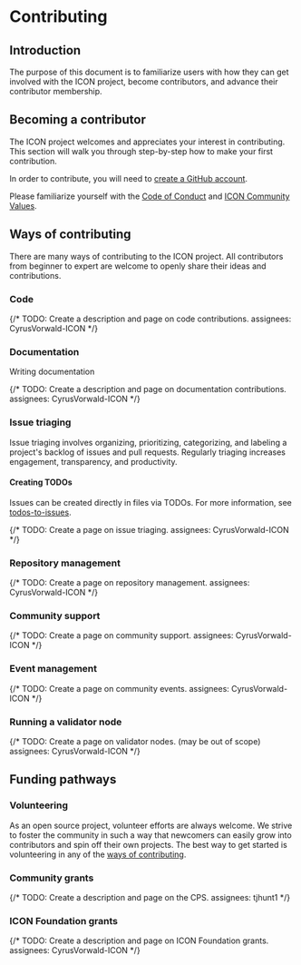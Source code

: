 # Contributing

## Introduction

The purpose of this document is to familiarize users with how they can get involved with the ICON project, become contributors, and advance their contributor membership.

## Becoming a contributor

The ICON project welcomes and appreciates your interest in contributing. This section will walk you through step-by-step how to make your first contribution.

In order to contribute, you will need to [create a GitHub account](http://github.com/signup).

Please familiarize yourself with the [Code of Conduct](/CODE_OF_CONDUCT.md) and [ICON Community Values](/VALUES.md).

## Ways of contributing

There are many ways of contributing to the ICON project. All contributors from beginner to expert are welcome to openly share their ideas and contributions.

### Code

{/* 
  TODO: Create a description and page on code contributions.
  assignees: CyrusVorwald-ICON
*/}

### Documentation

Writing documentation 

{/* 
  TODO: Create a description and page on documentation contributions.
  assignees: CyrusVorwald-ICON
*/}

### Issue triaging

Issue triaging involves organizing, prioritizing, categorizing, and labeling a project's backlog of issues and pull requests. Regularly triaging increases engagement, transparency, and productivity.

#### Creating TODOs

Issues can be created directly in files via TODOs. For more information, see [todos-to-issues](todos-to-issues.md).

{/* 
  TODO: Create a page on issue triaging.
  assignees: CyrusVorwald-ICON
*/}

### Repository management

{/* 
  TODO: Create a page on repository management.
  assignees: CyrusVorwald-ICON
*/}

### Community support

{/* 
  TODO: Create a page on community support.
  assignees: CyrusVorwald-ICON
*/}

### Event management

{/* 
  TODO: Create a page on community events.
  assignees: CyrusVorwald-ICON
*/}

### Running a validator node

{/* 
  TODO: Create a page on validator nodes. (may be out of scope)
  assignees: CyrusVorwald-ICON
*/}

## Funding pathways

### Volunteering

As an open source project, volunteer efforts are always welcome. We strive to foster the community in such a way that newcomers can easily grow into contributors and spin off their own projects. The best way to get started is volunteering in any of the [ways of contributing](#ways-of-contributing).

### Community grants

{/* 
  TODO: Create a description and page on the CPS.
  assignees: tjhunt1
*/}

### ICON Foundation grants

{/* 
  TODO: Create a description and page on ICON Foundation grants.
  assignees: CyrusVorwald-ICON
*/}
